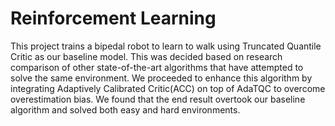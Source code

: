 # Reinforcement Learning
This project trains a bipedal robot to learn to walk using Truncated Quantile Critic as our baseline model. This was decided based
on research comparison of other state-of-the-art algorithms that have attempted to solve the same environment. We proceeded to enhance this
algorithm by integrating Adaptively Calibrated Critic(ACC) on top of AdaTQC to overcome overestimation bias. We found that the end result
overtook our baseline algorithm and solved both easy and hard environments.
